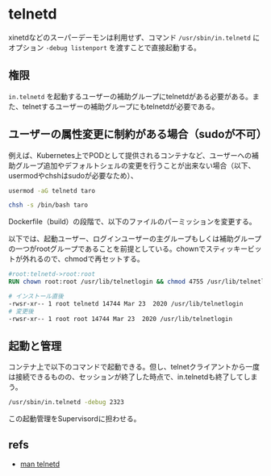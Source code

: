 # telnetd

xinetdなどのスーパーデーモンは利用せず、コマンド `/usr/sbin/in.telnetd` に オプション `-debug listenport` を渡すことで直接起動する。

## 権限

`in.telnetd` を起動するユーザーの補助グループにtelnetdがある必要がある。また、telnetするユーザーの補助グループにもtelnetdが必要である。

## ユーザーの属性変更に制約がある場合（sudoが不可）

例えば、Kubernetes上でPODとして提供されるコンテナなど、ユーザーへの補助グループ追加やデフォルトシェルの変更を行うことが出来ない場合（以下、usermodやchshはsudoが必要なため）、

```bash
usermod -aG telnetd taro
```

```bash
chsh -s /bin/bash taro
```

Dockerfile（build）の段階で、以下のファイルのパーミッションを変更する。

以下では、起動ユーザー、ログインユーザーの主グループもしくは補助グループの一つがrootグループであることを前提としている。chownでスティッキービットが外れるので、chmodで再セットする。

```Dockerfile
#root:telnetd->root:root
RUN chown root:root /usr/lib/telnetlogin && chmod 4755 /usr/lib/telnetlogin
```

```bash
# インストール直後
-rwsr-xr-- 1 root telnetd 14744 Mar 23  2020 /usr/lib/telnetlogin
# 変更後
-rwsr-xr-- 1 root root 14744 Mar 23  2020 /usr/lib/telnetlogin
```

## 起動と管理

コンテナ上で以下のコマンドで起動できる。但し、telnetクライアントから一度は接続できるものの、セッションが終了した時点で、in.telnetdも終了してしまう。

```bash
/usr/sbin/in.telnetd -debug 2323
```

この起動管理をSupervisordに担わせる。

## refs

- [man telnetd](https://linuxjm.osdn.jp/html/netkit/man8/telnetd.8.html)
